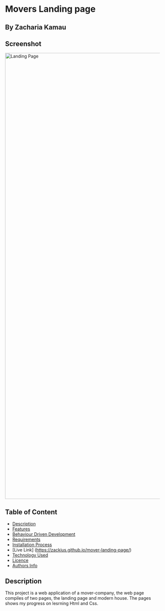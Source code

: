# Movers Landing page
 ## By Zacharia Kamau
## Screenshot
 <img width="1452" alt="Landing Page" src="https://user-images.githubusercontent.com/88247115/167822037-04325265-6762-49e7-bdb6-a78d260c52b3.png">

 ## Table of Content
 - [Description](#description)
 - [Features](#features)
 - [Behaviour Driven Development](#Behaviour-Driven-Development)
 - [Requirements](#requirements)
 - [Installation Process](#installation-Process)
 - [Live Link] (https://zackius.github.io/mover-landing-page/)
 - [Technology  Used](#technology-Used)
 - [Licence](#licence)
 - [Authors Info](#Authors-Info)
 ## Description
 <p>This project is a web application of a mover-company, the web page compiles of two pages, the landing page and modern house. The pages shows my progress on lesrning Html and Css. </p>
